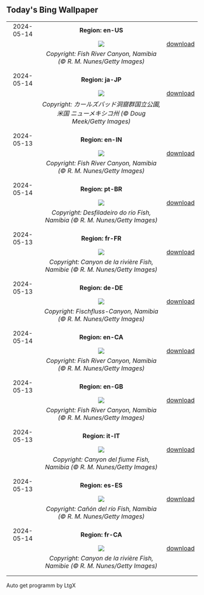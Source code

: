 ## Today's Bing Wallpaper
|      |      |      |
| :----: | :----: | :----: |
|2024-05-14|**Region: en-US**||
||![](https://www.bing.com/th?id=OHR.NamibiaCanyon_EN-US1337379319_UHD.jpg&pid=hp&w=1152&h=648&rs=1&c=4)| [download](https://www.bing.com/th?id=OHR.NamibiaCanyon_EN-US1337379319_UHD.jpg)|
||*Copyright: Fish River Canyon, Namibia (© R. M. Nunes/Getty Images)*
||
|||
|2024-05-14|**Region: ja-JP**||
||![](https://www.bing.com/th?id=OHR.CarlsbadNP_JA-JP0802484908_UHD.jpg&pid=hp&w=1152&h=648&rs=1&c=4)| [download](https://www.bing.com/th?id=OHR.CarlsbadNP_JA-JP0802484908_UHD.jpg)|
||*Copyright: カールズバッド洞窟群国立公園, 米国 ニューメキシコ州 (© Doug Meek/Getty Images)*
||
|||
|2024-05-13|**Region: en-IN**||
||![](https://www.bing.com/th?id=OHR.NamibiaCanyon_EN-IN2812270328_UHD.jpg&pid=hp&w=1152&h=648&rs=1&c=4)| [download](https://www.bing.com/th?id=OHR.NamibiaCanyon_EN-IN2812270328_UHD.jpg)|
||*Copyright: Fish River Canyon, Namibia (© R. M. Nunes/Getty Images)*
||
|||
|2024-05-14|**Region: pt-BR**||
||![](https://www.bing.com/th?id=OHR.NamibiaCanyon_PT-BR7314875835_UHD.jpg&pid=hp&w=1152&h=648&rs=1&c=4)| [download](https://www.bing.com/th?id=OHR.NamibiaCanyon_PT-BR7314875835_UHD.jpg)|
||*Copyright: Desfiladeiro do rio Fish, Namíbia (© R. M. Nunes/Getty Images)*
||
|||
|2024-05-13|**Region: fr-FR**||
||![](https://www.bing.com/th?id=OHR.NamibiaCanyon_FR-FR1473160217_UHD.jpg&pid=hp&w=1152&h=648&rs=1&c=4)| [download](https://www.bing.com/th?id=OHR.NamibiaCanyon_FR-FR1473160217_UHD.jpg)|
||*Copyright: Canyon de la rivière Fish, Namibie (© R. M. Nunes/Getty Images)*
||
|||
|2024-05-13|**Region: de-DE**||
||![](https://www.bing.com/th?id=OHR.NamibiaCanyon_DE-DE8827731731_UHD.jpg&pid=hp&w=1152&h=648&rs=1&c=4)| [download](https://www.bing.com/th?id=OHR.NamibiaCanyon_DE-DE8827731731_UHD.jpg)|
||*Copyright: Fischfluss-Canyon, Namibia (© R. M. Nunes/Getty Images)*
||
|||
|2024-05-14|**Region: en-CA**||
||![](https://www.bing.com/th?id=OHR.NamibiaCanyon_EN-CA8189857469_UHD.jpg&pid=hp&w=1152&h=648&rs=1&c=4)| [download](https://www.bing.com/th?id=OHR.NamibiaCanyon_EN-CA8189857469_UHD.jpg)|
||*Copyright: Fish River Canyon, Namibia (© R. M. Nunes/Getty Images)*
||
|||
|2024-05-13|**Region: en-GB**||
||![](https://www.bing.com/th?id=OHR.NamibiaCanyon_EN-GB4973769370_UHD.jpg&pid=hp&w=1152&h=648&rs=1&c=4)| [download](https://www.bing.com/th?id=OHR.NamibiaCanyon_EN-GB4973769370_UHD.jpg)|
||*Copyright: Fish River Canyon, Namibia (© R. M. Nunes/Getty Images)*
||
|||
|2024-05-13|**Region: it-IT**||
||![](https://www.bing.com/th?id=OHR.NamibiaCanyon_IT-IT9781699785_UHD.jpg&pid=hp&w=1152&h=648&rs=1&c=4)| [download](https://www.bing.com/th?id=OHR.NamibiaCanyon_IT-IT9781699785_UHD.jpg)|
||*Copyright: Canyon del fiume Fish, Namibia (© R. M. Nunes/Getty Images)*
||
|||
|2024-05-13|**Region: es-ES**||
||![](https://www.bing.com/th?id=OHR.NamibiaCanyon_ES-ES0636008379_UHD.jpg&pid=hp&w=1152&h=648&rs=1&c=4)| [download](https://www.bing.com/th?id=OHR.NamibiaCanyon_ES-ES0636008379_UHD.jpg)|
||*Copyright: Cañón del río Fish, Namibia (© R. M. Nunes/Getty Images)*
||
|||
|2024-05-14|**Region: fr-CA**||
||![](https://www.bing.com/th?id=OHR.NamibiaCanyon_FR-CA2544302315_UHD.jpg&pid=hp&w=1152&h=648&rs=1&c=4)| [download](https://www.bing.com/th?id=OHR.NamibiaCanyon_FR-CA2544302315_UHD.jpg)|
||*Copyright: Canyon de la rivière Fish, Namibie (© R. M. Nunes/Getty Images)*
||
|||

Auto get programm by LtgX
